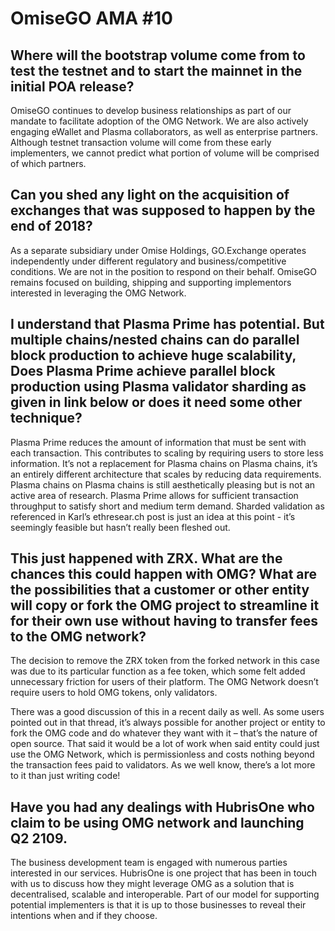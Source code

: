 # OmiseGO AMA \#10

## **Where will the bootstrap volume come from to test the testnet and to start the mainnet in the initial POA release?**

OmiseGO continues to develop business relationships as part of our mandate to facilitate adoption of the OMG Network. We are also actively engaging eWallet and Plasma collaborators, as well as enterprise partners. Although testnet transaction volume will come from these early implementers, we cannot predict what portion of volume will be comprised of which partners.

## **Can you shed any light on the acquisition of exchanges that was supposed to happen by the end of 2018?**

As a separate subsidiary under Omise Holdings, GO.Exchange operates independently under different regulatory and business/competitive conditions. We are not in the position to respond on their behalf. OmiseGO remains focused on building, shipping and supporting implementors interested in leveraging the OMG Network.

## **I understand that Plasma Prime has potential. But multiple chains/nested chains can do parallel block production to achieve huge scalability, Does Plasma Prime achieve parallel block production using Plasma validator sharding as given in link below or does it need some other technique?**

Plasma Prime reduces the amount of information that must be sent with each transaction. This contributes to scaling by requiring users to store less information. It’s not a replacement for Plasma chains on Plasma chains, it’s an entirely different architecture that scales by reducing data requirements. Plasma chains on Plasma chains is still aesthetically pleasing but is not an active area of research. Plasma Prime allows for sufficient transaction throughput to satisfy short and medium term demand. Sharded validation as referenced in Karl’s ethresear.ch post is just an idea at this point - it’s seemingly feasible but hasn’t really been fleshed out.

## **This just happened with ZRX. What are the chances this could happen with OMG? What are the possibilities that a customer or other entity will copy or fork the OMG project to streamline it for their own use without having to transfer fees to the OMG network?**

The decision to remove the ZRX token from the forked network in this case was due to its particular function as a fee token, which some felt added unnecessary friction for users of their platform. The OMG Network doesn’t require users to hold OMG tokens, only validators.

There was a good discussion of this in a recent daily as well. As some users pointed out in that thread, it’s always possible for another project or entity to fork the OMG code and do whatever they want with it – that’s the nature of open source. That said it would be a lot of work when said entity could just use the OMG Network, which is permissionless and costs nothing beyond the transaction fees paid to validators. As we well know, there’s a lot more to it than just writing code!

## **Have you had any dealings with HubrisOne who claim to be using OMG network and launching Q2 2109.**

The business development team is engaged with numerous parties interested in our services. HubrisOne is one project that has been in touch with us to discuss how they might leverage OMG as a solution that is decentralised, scalable and interoperable. Part of our model for supporting potential implementers is that it is up to those businesses to reveal their intentions when and if they choose.

